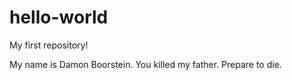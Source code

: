 # hello-world
My first repository!

My name is Damon Boorstein. You killed my father. Prepare to die.
